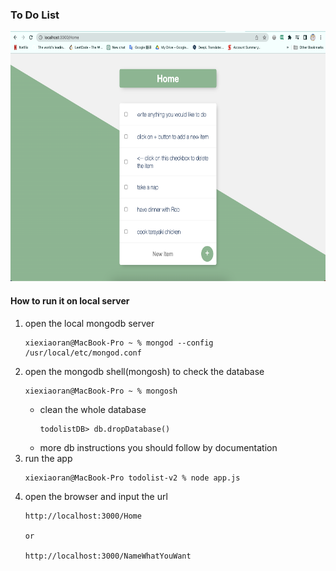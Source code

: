 ### To Do List
<img src="demo/1.png"  width="650" height="400">

#### How to run it on local server 
1. open the local mongodb server
    ```
    xiexiaoran@MacBook-Pro ~ % mongod --config /usr/local/etc/mongod.conf
    ```
2. open the mongodb shell(mongosh) to check the database
    ```
    xiexiaoran@MacBook-Pro ~ % mongosh 
    ```
    - clean the whole database
        ```
        todolistDB> db.dropDatabase()
        ```
    - more db instructions you should follow by documentation
3. run the app
    ```
    xiexiaoran@MacBook-Pro todolist-v2 % node app.js
    ```
4. open the browser and input the url
    ```
    http://localhost:3000/Home
    
    or
    
    http://localhost:3000/NameWhatYouWant
    ```

